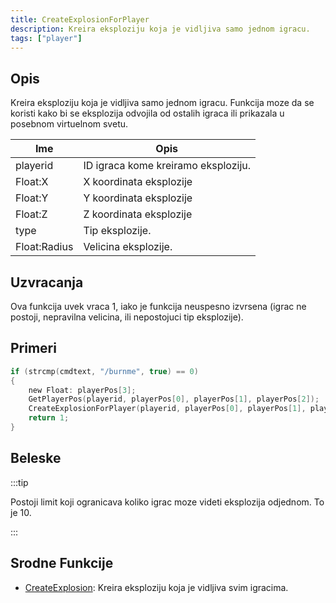 ```yaml
---
title: CreateExplosionForPlayer
description: Kreira eksploziju koja je vidljiva samo jednom igracu.
tags: ["player"]
---
```


## Opis

Kreira eksploziju koja je vidljiva samo jednom igracu. Funkcija moze da se koristi kako bi se eksplozija odvojila od ostalih igraca ili prikazala u posebnom virtuelnom svetu.

| Ime          | Opis                                |
| ------------ | ----------------------------------- |
| playerid     | ID igraca kome kreiramo eksploziju. |
| Float:X      | X koordinata eksplozije             |
| Float:Y      | Y koordinata eksplozije             |
| Float:Z      | Z koordinata eksplozije             |
| type         | Tip eksplozije.                     |
| Float:Radius | Velicina eksplozije.                |

## Uzvracanja

Ova funkcija uvek vraca 1, iako je funkcija neuspesno izvrsena (igrac ne postoji, nepravilna velicina, ili nepostojuci tip eksplozije).

## Primeri

```c
if (strcmp(cmdtext, "/burnme", true) == 0)
{
    new Float: playerPos[3];
    GetPlayerPos(playerid, playerPos[0], playerPos[1], playerPos[2]);
    CreateExplosionForPlayer(playerid, playerPos[0], playerPos[1], playerPos[2], 1, 10.0);
    return 1;
}
```

## Beleske

:::tip

Postoji limit koji ogranicava koliko igrac moze videti eksplozija odjednom. To je 10.

:::

## Srodne Funkcije

- [CreateExplosion](CreateExplosion.md): Kreira eksploziju koja je vidljiva svim igracima.
